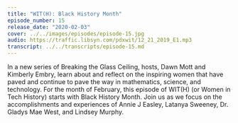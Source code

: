 ```yaml
---
title: "WIT(H): Black History Month"
episode_number: 15
release_date: "2020-02-03"
cover: ../../images/episodes/episode-15.jpg
audio: https://traffic.libsyn.com/pdxwit/12_21_2019_E1.mp3
transcript: ../../transcripts/episode-15.md
---
```

In a new series of Breaking the Glass Ceiling, hosts, Dawn Mott and Kimberly Embry, learn about and reflect on the inspiring women that have paved and continue to pave the way in mathematics, science, and technology. For the month of February, this episode of WIT(H) (or Women in Tech History) starts with Black History Month. Join us as we focus on the accomplishments and experiences of Annie J Easley, Latanya Sweeney, Dr. Gladys Mae West, and Lindsey Murphy. 
